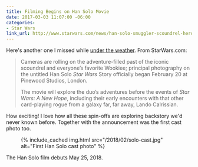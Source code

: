 ```yaml
---
title: Filming Begins on Han Solo Movie
date: 2017-03-03 11:07:00 -06:00
categories:
- Star Wars
link_url: http://www.starwars.com/news/han-solo-smuggler-scoundrel-hero-new-star-wars-story-begins
---
```


Here's another one I missed while [under the weather](/2017/02/under-the-weather/). From StarWars.com:

> Cameras are rolling on the adventure-filled past of the iconic scoundrel and everyone’s favorite Wookiee; principal photography on the untitled Han Solo *Star Wars* Story officially began February 20 at Pinewood Studios, London.
>
> The movie will explore the duo’s adventures before the events of *Star Wars: A New Hope*, including their early encounters with that other card-playing rogue from a galaxy far, far away, Lando Calrissian.

How exciting! I love how all these spin-offs are exploring backstory we'd never known before. Together with the announcement was the first cast photo too.

<figure class="reg">
  {% include_cached img.html src="/2018/02/solo-cast.jpg" alt="First Han Solo cast photo" %}
</figure>

The Han Solo film debuts May 25, 2018.
